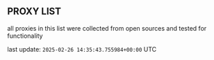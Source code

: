 ## PROXY LIST

all proxies in this list were collected from open sources and tested for functionality

last update: `2025-02-26 14:35:43.755984+00:00` UTC